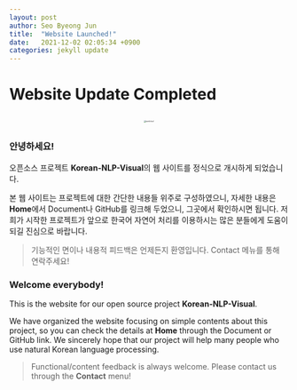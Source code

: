 ```yaml
---
layout: post
author: Seo Byeong Jun
title:  "Website Launched!"
date:   2021-12-02 02:05:34 +0900
categories: jekyll update
---
```




# Website Update Completed

<div style="text-align:center; margin:30px">
  <img src="../../../../../img/posts/wordcloud.png" alt="wordcloud" style="zoom:20%;" /></div>





### 안녕하세요!

오픈소스 프로젝트 **Korean-NLP-Visual**의 웹 사이트를 정식으로 개시하게 되었습니다.

본 웹 사이트는 프로젝트에 대한 간단한 내용들 위주로 구성하였으니, 자세한 내용은 **Home**에서 Document나 GitHub를 링크해 두었으니, 그곳에서 확인하시면 됩니다. 저희가 시작한 프로젝트가 앞으로 한국어 자연어 처리를 이용하시는 많은 분들에게 도움이 되길 진심으로 바랍니다.

> 기능적인 면이나 내용적 피드백은 언제든지 환영입니다. Contact 메뉴를 통해 연락주세요!







### Welcome everybody!

This is the website for our open source project **Korean-NLP-Visual**.

We have organized the website focusing on simple contents about this project, so you can check the details at **Home** through the Document or GitHub link. We sincerely hope that our project will help many people who use natural Korean language processing.

> Functional/content feedback is always welcome. Please contact us through the **Contact** menu!

